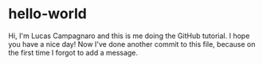 # hello-world

Hi, I'm Lucas Campagnaro and this is me doing the GitHub tutorial. I hope you have a nice day!
Now I've done another commit to this file, because on the first time I forgot to add a message.
